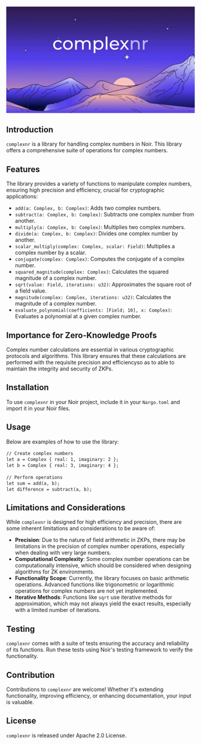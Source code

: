![Complex Numbers Image](complexnr.png)
## Introduction
`complexnr` is a library for handling complex numbers in Noir. This library offers a comprehensive suite of operations for complex numbers.

## Features
The library provides a variety of functions to manipulate complex numbers, ensuring high precision and efficiency, crucial for cryptographic applications:

- `add(a: Complex, b: Complex)`: Adds two complex numbers.
- `subtract(a: Complex, b: Complex)`: Subtracts one complex number from another.
- `multiply(a: Complex, b: Complex)`: Multiplies two complex numbers.
- `divide(a: Complex, b: Complex)`: Divides one complex number by another.
- `scalar_multiply(complex: Complex, scalar: Field)`: Multiplies a complex number by a scalar.
- `conjugate(complex: Complex)`: Computes the conjugate of a complex number.
- `squared_magnitude(complex: Complex)`: Calculates the squared magnitude of a complex number.
- `sqrt(value: Field, iterations: u32)`: Approximates the square root of a field value.
- `magnitude(complex: Complex, iterations: u32)`: Calculates the magnitude of a complex number.
- `evaluate_polynomial(coefficients: [Field; 10], x: Complex)`: Evaluates a polynomial at a given complex number.

## Importance for Zero-Knowledge Proofs
Complex number calculations are essential in various cryptographic protocols and algorithms. This library ensures that these calculations are performed with the requisite precision and efficiencyso as to able to maintain the integrity and security of ZKPs.

## Installation
To use `complexnr` in your Noir project, include it in your `Nargo.toml` and import it in your Noir files.

## Usage
Below are examples of how to use the library:

```noir
// Create complex numbers
let a = Complex { real: 1, imaginary: 2 };
let b = Complex { real: 3, imaginary: 4 };

// Perform operations
let sum = add(a, b);
let difference = subtract(a, b);
```
## Limitations and Considerations
While `complexnr` is designed for high efficiency and precision, there are some inherent limitations and considerations to be aware of:

- **Precision**: Due to the nature of field arithmetic in ZKPs, there may be limitations in the precision of complex number operations, especially when dealing with very large numbers.
- **Computational Complexity**: Some complex number operations can be computationally intensive, which should be considered when designing algorithms for ZK environments.
- **Functionality Scope**: Currently, the library focuses on basic arithmetic operations. Advanced functions like trigonometric or logarithmic operations for complex numbers are not yet implemented.
- **Iterative Methods**: Functions like `sqrt` use iterative methods for approximation, which may not always yield the exact results, especially with a limited number of iterations.

## Testing

`complexnr` comes with a suite of tests ensuring the accuracy and reliability of its functions. Run these tests using Noir's testing framework to verify the functionality.

## Contribution

Contributions to `complexnr` are welcome! Whether it's extending functionality, improving efficiency, or enhancing documentation, your input is valuable.

## License

`complexnr` is released under Apache 2.0 License.
